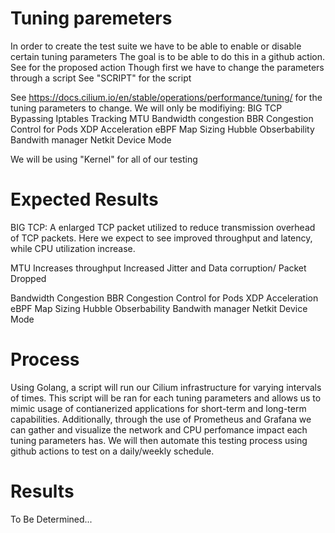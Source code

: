 # Tuning paremeters
In order to create the test suite we have to be able to enable or disable certain tuning parameters
The goal is to be able to do this in a github action.
See for the proposed action
Though first we have to change the parameters through a script
See "SCRIPT" for the script

See https://docs.cilium.io/en/stable/operations/performance/tuning/ for the tuning parameters to change.
We will only be modifiying:
BIG TCP
Bypassing Iptables Tracking
MTU
Bandwidth congestion
BBR Congestion Control for Pods
XDP Acceleration
eBPF Map Sizing
Hubble Obserbability
Bandwith manager
Netkit Device Mode

We will be using "Kernel" for all of our testing

# Expected Results
BIG TCP: A enlarged TCP packet utilized to reduce transmission overhead of TCP packets.
Here we expect to see improved throughput and latency, while CPU utilization increase. 

MTU
Increases throughput
Increased Jitter and Data corruption/ Packet Dropped

Bandwidth Congestion
BBR Congestion Control for Pods
XDP Acceleration
eBPF Map Sizing
Hubble Obserbability
Bandwith manager
Netkit Device Mode

# Process
Using Golang, a script will run our Cilium infrastructure for varying intervals of times. This script will be ran for each tuning parameters and allows us to mimic usage of contianerized applications for short-term and long-term capabilities. Additionally, through the use of Prometheus and Grafana we can gather and visualize the network and CPU perfomance impact each tuning parameters has. We will then automate this testing process using github actions to test on a daily/weekly schedule. 

# Results
To Be Determined...
